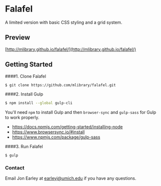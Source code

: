 # Falafel
A limited version with basic CSS styling and a grid system.

## Preview

[http://mlibrary.github.io/falafel/](http://mlibrary.github.io/falafel/)

## Getting Started

####1. Clone Falafel
```sh
$ git clone https://github.com/mlibrary/falafel.git
```

####2. Install Gulp
```sh
$ npm install --global gulp-cli
```

You'll need `npm` to install Gulp and then `browser-sync` and `gulp-sass` for Gulp to work properly.

- https://docs.npmjs.com/getting-started/installing-node
- https://www.browsersync.io/#install
- https://www.npmjs.com/package/gulp-sass

####3. Run Falafel
```sh
$ gulp
```

### Contact
Email Jon Earley at earleyj@umich.edu if you have any questions.


